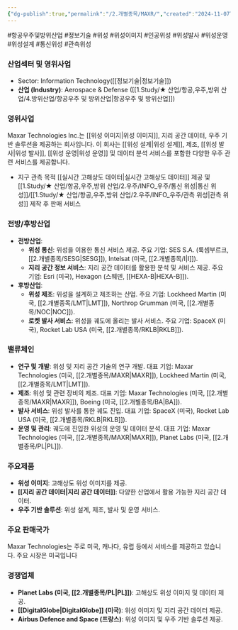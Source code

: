 ```yaml
---
{"dg-publish":true,"permalink":"/2.개별종목/MAXR/","created":"2024-11-07T14:39:28.621+09:00","updated":"2025-07-29T21:37:04.886+09:00"}
---
```


#항공우주및방위산업 #정보기술 #위성 #위성이미지 #인공위성 #위성발사 #위성운영 #위성설계 #통신위성 #관측위성 

### 산업섹터 및 영위사업

- Sector: Information Technology([[정보기술\|정보기술]])
- **산업 (Industry)**: Aerospace & Defense ([[1.Study/★ 산업/항공,우주,방위 산업/4.방위산업/항공우주 및 방위산업\|항공우주 및 방위산업]])

### 영위사업

Maxar Technologies Inc.는 [[위성 이미지\|위성 이미지]], 지리 공간 데이터, 우주 기반 솔루션을 제공하는 회사입니다. 이 회사는 [[위성 설계\|위성 설계]], 제조, [[위성 발사\|위성 발사]], [[위성 운영\|위성 운영]] 및 데이터 분석 서비스를 포함한 다양한 우주 관련 서비스를 제공합니다.

- 지구 관측 목적 [[실시간 고해상도 데이터\|실시간 고해상도 데이터]] 제공 및 [[1.Study/★ 산업/항공,우주,방위 산업/2.우주/INFO_우주/통신 위성\|통신 위성]]/[[1.Study/★ 산업/항공,우주,방위 산업/2.우주/INFO_우주/관측 위성\|관측 위성]] 제작 후 판매 서비스

### 전방/후방산업

- **전방산업**:
    - **위성 통신**: 위성을 이용한 통신 서비스 제공. 주요 기업: SES S.A. (룩셈부르크, [[2.개별종목/SESG\|SESG]]), Intelsat (미국, [[2.개별종목/I\|I]]).
    - **지리 공간 정보 서비스**: 지리 공간 데이터를 활용한 분석 및 서비스 제공. 주요 기업: Esri (미국), Hexagon (스웨덴, [[HEXA-B\|HEXA-B]]).
- **후방산업**:
    - **위성 제조**: 위성을 설계하고 제조하는 산업. 주요 기업: Lockheed Martin (미국, [[2.개별종목/LMT\|LMT]]), Northrop Grumman (미국, [[2.개별종목/NOC\|NOC]]).
    - **로켓 발사 서비스**: 위성을 궤도에 올리는 발사 서비스. 주요 기업: SpaceX (미국), Rocket Lab USA (미국, [[2.개별종목/RKLB\|RKLB]]).

### 밸류체인

- **연구 및 개발**: 위성 및 지리 공간 기술의 연구 개발. 대표 기업: Maxar Technologies (미국, [[2.개별종목/MAXR\|MAXR]]), Lockheed Martin (미국, [[2.개별종목/LMT\|LMT]]).
- **제조**: 위성 및 관련 장비의 제조. 대표 기업: Maxar Technologies (미국, [[2.개별종목/MAXR\|MAXR]]), Boeing (미국, [[2.개별종목/BA\|BA]]).
- **발사 서비스**: 위성 발사를 통한 궤도 진입. 대표 기업: SpaceX (미국), Rocket Lab USA (미국, [[2.개별종목/RKLB\|RKLB]]).
- **운영 및 관리**: 궤도에 진입한 위성의 운영 및 데이터 분석. 대표 기업: Maxar Technologies (미국, [[2.개별종목/MAXR\|MAXR]]), Planet Labs (미국, [[2.개별종목/PL\|PL]]).

### 주요제품

- **위성 이미지**: 고해상도 위성 이미지를 제공.
- **[[지리 공간 데이터\|지리 공간 데이터]]**: 다양한 산업에서 활용 가능한 지리 공간 데이터.
- **우주 기반 솔루션**: 위성 설계, 제조, 발사 및 운영 서비스.

### 주요 판매국가

Maxar Technologies는 주로 미국, 캐나다, 유럽 등에서 서비스를 제공하고 있습니다. 주요 시장은 미국입니다

### 경쟁업체

- **Planet Labs (미국, [[2.개별종목/PL\|PL]])**: 고해상도 위성 이미지 및 데이터 제공.
- **[[DigitalGlobe\|DigitalGlobe]] (미국)**: 위성 이미지 및 지리 공간 데이터 제공.
- **Airbus Defence and Space (프랑스)**: 위성 이미지 및 우주 기반 솔루션 제공.